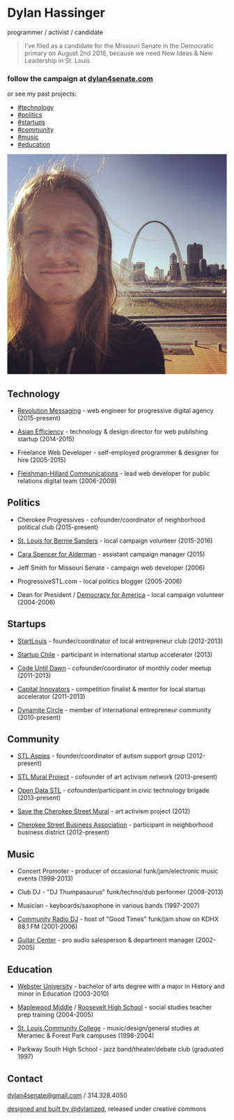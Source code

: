 # Dylan Hassinger

programmer / activist / candidate

> I've filed as a candidate for the Missouri Senate in the Democratic primary on August 2nd 2016, because we need New Ideas & New Leadership in St. Louis

### follow the campaign at [dylan4senate.com](http://dylan4senate.com)

or see my past projects:

*   [#technology](#technology)
*   [#politics](#politics)
*   [#startups](#startups)
*   [#community](#community)
*   [#music](#music)
*   [#education](#education)

[![Dylan Hassinger - programmer, activist, candidate for Missouri Senate (5th District)](img/dylanhassinger.jpg)](img/dylanhassinger.jpg "Dylan Hassinger")

## Technology

*   [Revolution Messaging](http://revolutionmessaging.com) - web engineer for progressive digital agency (2015-present)

*   [Asian Efficiency](http://asianefficiency.com) - technology & design director for web publishing startup (2014-2015)

*   Freelance Web Developer - self-employed programmer & designer for hire (2005-2015)

*   [Fleishman-Hillard Communications](http://fleishmanhillard.com) - lead web developer for public relations digital team (2006-2009)

## Politics

*   Cherokee Progressives - cofounder/coordinator of neighborhood political club (2015-present)

*   [St. Louis for Bernie Sanders](http://stl4bernie.com) - local campaign volunteer (2015-2016)

*   [Cara Spencer for Alderman](http://cara-spencer.com) - assistant campaign manager (2015)

*   Jeff Smith for Missouri Senate - campaign web developer (2006)

*   ProgressiveSTL.com - local politics blogger (2005-2006)

*   Dean for President / [Democracy for America](http://www.democracyforamerica.com/) - local campaign volunteer (2004-2006)

## Startups

*   [StartLouis](http://meetup.com/startlouis) - founder/coordinator of local entrepreneur club (2012-2013)

*   [Startup Chile](http://startupchile.org) - participant in international startup accelerator (2013)

*   [Code Until Dawn](http://www.meetup.com/codeuntildawn-stlouis/) - cofounder/coordinator of monthly coder meetup (2011-2013)

*   [Capital Innovators](http://capitalinnovators.com) - competition finalist & mentor for local startup accelerator (2011-2013)

*   [Dynamite Circle](http://about.dynamitecircle.com) - member of international entrepreneur community (2010-present)

## Community

*   [STL Aspies](http://meetup.com/stl-aspies) - founder/coordinator of autism support group (2012-present)

*   [STL Mural Project](https://www.facebook.com/groups/stlmuralproject/) - cofounder of art activism network (2013-present)

*   [Open Data STL](http://meetup.com/open-data-stl) - cofounder/participant in civic technology brigade (2013-present)

*   [Save the Cherokee Street Mural](https://www.facebook.com/Save-the-Cherokee-Street-Mural-176146689106119/?fref=ts) - art activism project (2012)

*   [Cherokee Street Business Association](http://cherokeestreetnews.com) - participant in neighborhood business district (2012-present)

## Music

*   Concert Promoter - producer of occasional funk/jam/electronic music events (1999-2013)

*   Club DJ - "DJ Thumpasaurus" funk/techno/dub performer (2008-2013)

*   Musician - keyboards/saxophone in various bands (1997-2007)

*   [Community Radio DJ](http://kdhx.org) - host of "Good Times" funk/jam show on KDHX 88.1 FM (2001-2006)

*   [Guitar Center](http://guitarcenter.com) - pro audio salesperson & department manager (2002-2005)

## Education

*   [Webster University](http://webster.edu) - bachelor of arts degree with a major in History and minor in Education (2003-2010)

*   [Maplewood Middle](http://mrhschools.net/) / [Roosevelt High School](http://www.slps.org/Page/8744) - social studies teacher prep training (2004-2005)

*   [St. Louis Community College](http://stlcc.edu) - music/design/general studies at Meramec & Forest Park campuses (1998-2004)

*   Parkway South High School - jazz band/theater/debate club (graduated 1997)

## Contact

[](http://instagram.com/dylan4senate)[](http://twitter.com/dylanized)[](http://github.com/dylanized)[](http://dribbble.com/dylanized)[](http://stackoverflow.com/users/447186/dylanized)[](https://www.facebook.com/profile.php?id=100000192700579)

[dylan4senate@gmail.com](mailto:dylan4senate@gmail.com) / 314.328.4050

[designed and built by @dylanized](http://github.com/dylanized/resume), released under creative commons